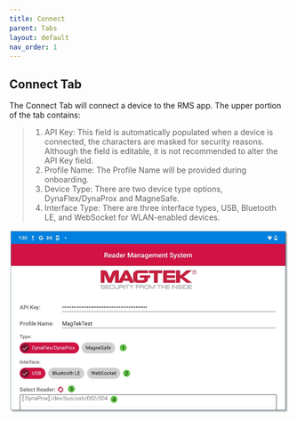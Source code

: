 ```yaml
---
title: Connect
parent: Tabs
layout: default
nav_order: 1
---
```



## Connect Tab
The Connect Tab will connect a device to the RMS app. The upper portion of the tab contains:

>1. API Key: This field is automatically populated when a device is connected, the characters are masked for security reasons. Although the field is editable, it is not recommended to alter the API Key field.  
>2. Profile Name: The Profile Name will be provided during onboarding.  
>3. Device Type: There are two device type options, DynaFlex/DynaProx and MagneSafe.  
>4. Interface Type: There are three interface types, USB, Bluetooth LE, and WebSocket for WLAN-enabled devices.  

![](./images/Android1.jpg)